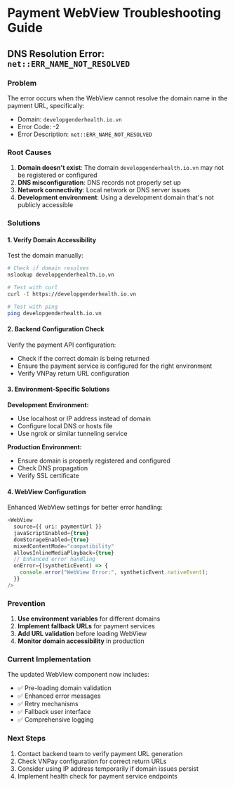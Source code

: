 # Payment WebView Troubleshooting Guide

## DNS Resolution Error: `net::ERR_NAME_NOT_RESOLVED`

### Problem

The error occurs when the WebView cannot resolve the domain name in the payment URL, specifically:

- Domain: `developgenderhealth.io.vn`
- Error Code: -2
- Error Description: `net::ERR_NAME_NOT_RESOLVED`

### Root Causes

1. **Domain doesn't exist**: The domain `developgenderhealth.io.vn` may not be registered or configured
2. **DNS misconfiguration**: DNS records not properly set up
3. **Network connectivity**: Local network or DNS server issues
4. **Development environment**: Using a development domain that's not publicly accessible

### Solutions

#### 1. Verify Domain Accessibility

Test the domain manually:

```bash
# Check if domain resolves
nslookup developgenderhealth.io.vn

# Test with curl
curl -I https://developgenderhealth.io.vn

# Test with ping
ping developgenderhealth.io.vn
```

#### 2. Backend Configuration Check

Verify the payment API configuration:

- Check if the correct domain is being returned
- Ensure the payment service is configured for the right environment
- Verify VNPay return URL configuration

#### 3. Environment-Specific Solutions

**Development Environment:**

- Use localhost or IP address instead of domain
- Configure local DNS or hosts file
- Use ngrok or similar tunneling service

**Production Environment:**

- Ensure domain is properly registered and configured
- Check DNS propagation
- Verify SSL certificate

#### 4. WebView Configuration

Enhanced WebView settings for better error handling:

```typescript
<WebView
  source={{ uri: paymentUrl }}
  javaScriptEnabled={true}
  domStorageEnabled={true}
  mixedContentMode="compatibility"
  allowsInlineMediaPlayback={true}
  // Enhanced error handling
  onError={(syntheticEvent) => {
    console.error("WebView Error:", syntheticEvent.nativeEvent);
  }}
/>
```

### Prevention

1. **Use environment variables** for different domains
2. **Implement fallback URLs** for payment services
3. **Add URL validation** before loading WebView
4. **Monitor domain accessibility** in production

### Current Implementation

The updated WebView component now includes:

- ✅ Pre-loading domain validation
- ✅ Enhanced error messages
- ✅ Retry mechanisms
- ✅ Fallback user interface
- ✅ Comprehensive logging

### Next Steps

1. Contact backend team to verify payment URL generation
2. Check VNPay configuration for correct return URLs
3. Consider using IP address temporarily if domain issues persist
4. Implement health check for payment service endpoints
